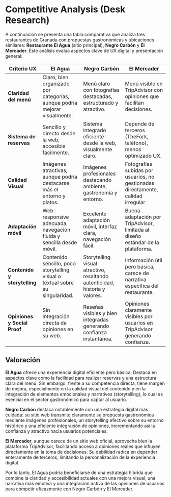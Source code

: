 # Competitive Analysis (Desk Research)

A continuación se presenta una tabla comparativa que analiza tres restaurantes de Granada con propuestas gastronómicas y ubicaciones similares: **Restaurante El Agua** (sitio principal), **Negro Carbón** y **El Mercader**. Este análisis evalúa aspectos clave de UX digital y presentación general:

| Criterio UX                | El Agua                             | Negro Carbón                                 | El Mercader                                  |
|----------------------------|---------------------------------------------|----------------------------------------------|----------------------------------------------|
| **Claridad del menú**      | Claro, bien organizado por categorías, aunque podría mejorar visualmente. | Menú claro con fotografías destacadas, estructurado y atractivo. | Menú visible en TripAdvisor con opiniones que facilitan decisiones.|
| **Sistema de reservas**    | Sencillo y directo desde la web, accesible fácilmente. | Sistema integrado eficiente desde la web, visualmente claro. | Depende de terceros (TheFork, teléfono), menos optimizado UX.|
| **Calidad Visual**         | Imágenes atractivas, aunque podría destacarse más el entorno y platos. | Imágenes profesionales destacando ambiente, gastronomía y entorno. | Fotografías subidas por usuarios, no gestionadas directamente, calidad irregular.|
| **Adaptación móvil**       | Web responsive adecuada, navegación fluida y sencilla desde móvil. | Excelente adaptación móvil, interfaz clara, navegación fácil. | Buena adaptación por TripAdvisor, limitada al diseño estándar de la plataforma.|
| **Contenido y storytelling**| Contenido sencillo, poco storytelling visual o textual sobre su singularidad. | Storytelling visual atractivo, resaltando autenticidad, historia y valores. | Información útil pero básica, carece de narrativa específica del restaurante.|
| **Opiniones y Social Proof**| Sin integración directa de opiniones en su web. | Reseñas visibles y bien integradas generando confianza instantánea. | Opiniones claramente visibles por usuarios en TripAdvisor generando confianza.|

## Valoración

**El Agua** ofrece una experiencia digital eficiente pero básica. Destaca en aspectos clave como la facilidad para realizar reservas y una estructura clara del menú. Sin embargo, frente a su competencia directa, tiene margen de mejora, especialmente en la calidad visual del contenido y en la integración de elementos emocionales y narrativos (storytelling), lo cual es esencial en el sector gastronómico para captar al usuario.

**Negro Carbón** destaca notablemente con una estrategia digital más cuidada: su sitio web transmite claramente su propuesta gastronómica mediante imágenes profesionales, un storytelling efectivo sobre su entorno histórico y una eficiente integración de opiniones, incrementando así la confianza y atractivo hacia usuarios potenciales.

**El Mercader**, aunque carece de un sitio web oficial, aprovecha bien la plataforma TripAdvisor, facilitando acceso a opiniones reales que influyen directamente en la toma de decisiones. Su debilidad radica en depender enteramente de terceros, limitando la personalización de la experiencia digital.

Por lo tanto, El Agua podría beneficiarse de una estrategia híbrida que combine la claridad y accesibilidad actuales con una mejora visual, una narrativa más emotiva y una integración activa de las opiniones de usuarios para competir eficazmente con Negro Carbón y El Mercader.
